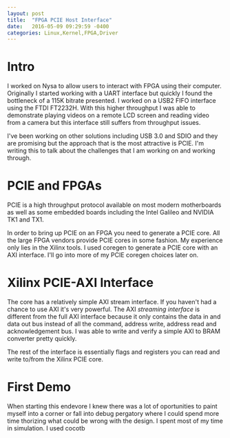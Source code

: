 ```yaml
---
layout: post
title:  "FPGA PCIE Host Interface"
date:   2016-05-09 09:29:59 -0400
categories: Linux,Kernel,FPGA,Driver
---
```


# Intro

I worked on Nysa to allow users to interact with FPGA using their computer. Originally I started working with a UART interface but quickly I found the bottleneck of a 115K bitrate presented. I worked on a USB2 FIFO interface using the FTDI FT2232H. With this higher throughput I was able to demonstrate playing videos on a remote LCD screen and reading video from a camera but this interface still suffers from throughput issues.

I've been working on other solutions including USB 3.0 and SDIO and they are promising but the approach that is the most attractive is PCIE. I'm writing this to talk about the challenges that I am working on and working through.


# PCIE and FPGAs

PCIE is a high throughput protocol available on most modern motherboards as well as some embedded boards including the Intel Galileo and NVIDIA TK1 and TX1.

In order to bring up PCIE on an FPGA you need to generate a PCIE core. All the large FPGA vendors provide PCIE cores in some fashion. My experience only lies in the Xilinx tools. I used coregen to generate a PCIE core with an AXI interface. I'll go into more of my PCIE coregen choices later on.

# Xilinx PCIE-AXI Interface

The core has a relatively simple AXI stream interface. If you haven't had a chance to use AXI it's very powerful. The AXI _streaming interface_ is different from the full AXI interface because it only contains the data in and data out bus instead of all the command, address write, address read and acknowledgement bus. I was able to write and verify a simple AXI to BRAM converter pretty quickly.

The rest of the interface is essentially flags and registers you can read and write to/from the Xilinx PCIE core.

# First Demo

When starting this endevore I knew there was a lot of oportunities to paint myself into a corner or fall into debug pergatory where I could spend more time thorizing what could be wrong with the design. I spent most of my time in simulation. I used cocotb
